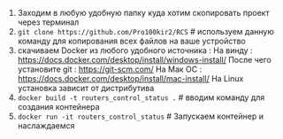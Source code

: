 1) Заходим в любую удобную папку куда хотим скопировать проект через терминал 
2) `git clone https://github.com/Pro100kir2/RCS` # используем данную команду для копирования всех файлов на ваше устройство
3) скачиваем Docker из любого удобного источника : 
 На винду : https://docs.docker.com/desktop/install/windows-install/
 После чего установите git : https://git-scm.com/
 На Мак ОС : https://docs.docker.com/desktop/install/mac-install/
 На Linux установка зависит от дистрибутива 
5) `docker build -t routers_control_status .` # вводим команду для создания контейнера 
6) `docker run -it routers_control_status`   # Запускаем контейнер и наслаждаемся 
